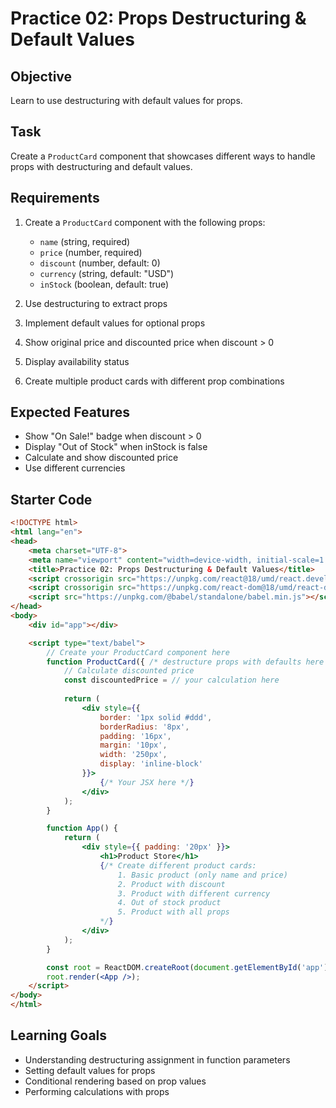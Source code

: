 # Practice 02: Props Destructuring & Default Values

## Objective
Learn to use destructuring with default values for props.

## Task
Create a `ProductCard` component that showcases different ways to handle props with destructuring and default values.

## Requirements
1. Create a `ProductCard` component with the following props:
   - `name` (string, required)
   - `price` (number, required)
   - `discount` (number, default: 0)
   - `currency` (string, default: "USD")
   - `inStock` (boolean, default: true)

2. Use destructuring to extract props
3. Implement default values for optional props
4. Show original price and discounted price when discount > 0
5. Display availability status
6. Create multiple product cards with different prop combinations

## Expected Features
- Show "On Sale!" badge when discount > 0
- Display "Out of Stock" when inStock is false
- Calculate and show discounted price
- Use different currencies

## Starter Code
```html
<!DOCTYPE html>
<html lang="en">
<head>
    <meta charset="UTF-8">
    <meta name="viewport" content="width=device-width, initial-scale=1.0">
    <title>Practice 02: Props Destructuring & Default Values</title>
    <script crossorigin src="https://unpkg.com/react@18/umd/react.development.js"></script>
    <script crossorigin src="https://unpkg.com/react-dom@18/umd/react-dom.development.js"></script>
    <script src="https://unpkg.com/@babel/standalone/babel.min.js"></script>
</head>
<body>
    <div id="app"></div>

    <script type="text/babel">
        // Create your ProductCard component here
        function ProductCard({ /* destructure props with defaults here */ }) {
            // Calculate discounted price
            const discountedPrice = // your calculation here
            
            return (
                <div style={{
                    border: '1px solid #ddd',
                    borderRadius: '8px',
                    padding: '16px',
                    margin: '10px',
                    width: '250px',
                    display: 'inline-block'
                }}>
                    {/* Your JSX here */}
                </div>
            );
        }

        function App() {
            return (
                <div style={{ padding: '20px' }}>
                    <h1>Product Store</h1>
                    {/* Create different product cards:
                        1. Basic product (only name and price)
                        2. Product with discount
                        3. Product with different currency
                        4. Out of stock product
                        5. Product with all props
                    */}
                </div>
            );
        }

        const root = ReactDOM.createRoot(document.getElementById('app'));
        root.render(<App />);
    </script>
</body>
</html>
```

## Learning Goals
- Understanding destructuring assignment in function parameters
- Setting default values for props
- Conditional rendering based on prop values
- Performing calculations with props
